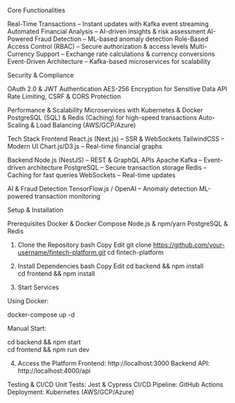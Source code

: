 Core Functionalities

Real-Time Transactions – Instant updates with Kafka event streaming
Automated Financial Analysis – AI-driven insights & risk assessment
AI-Powered Fraud Detection – ML-based anomaly detection
Role-Based Access Control (RBAC) – Secure authorization & access levels
Multi-Currency Support – Exchange rate calculations & currency conversions
Event-Driven Architecture – Kafka-based microservices for scalability

Security & Compliance

OAuth 2.0 & JWT Authentication
AES-256 Encryption for Sensitive Data
API Rate Limiting, CSRF & CORS Protection

Performance & Scalability
Microservices with Kubernetes & Docker
PostgreSQL (SQL) & Redis (Caching) for high-speed transactions
Auto-Scaling & Load Balancing (AWS/GCP/Azure)

Tech Stack
Frontend
React.js (Next.js) – SSR & WebSockets
TailwindCSS – Modern UI
Chart.js/D3.js – Real-time financial graphs

Backend
Node.js (NestJS) – REST & GraphQL APIs
Apache Kafka – Event-driven architecture
PostgreSQL – Secure transaction storage
Redis – Caching for fast queries
WebSockets – Real-time updates

AI & Fraud Detection
TensorFlow.js / OpenAI – Anomaly detection
ML-powered transaction monitoring

Setup & Installation

Prerequisites
Docker & Docker Compose
Node.js & npm/yarn
PostgreSQL & Redis

1. Clone the Repository
bash
Copy
Edit
git clone https://github.com/your-username/fintech-platform.git
cd fintech-platform

2. Install Dependencies
bash
Copy
Edit
cd backend && npm install  
cd frontend && npm install  

3. Start Services

Using Docker:

docker-compose up -d

Manual Start:

cd backend && npm start  
cd frontend && npm run dev  

4. Access the Platform
Frontend: http://localhost:3000
Backend API: http://localhost:4000/api

Testing & CI/CD
Unit Tests: Jest & Cypress
CI/CD Pipeline: GitHub Actions
Deployment: Kubernetes (AWS/GCP/Azure)
